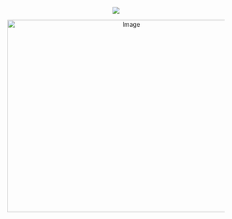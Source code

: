  <div align="center">
  
![](https://komarev.com/ghpvc/?username=your-github-username&color=febf96)

 <img width="559" height="447" alt="Image" src="https://github.com/user-attachments/assets/e70167e1-d2e5-4e2b-85db-3ab9e3dd821c" />
